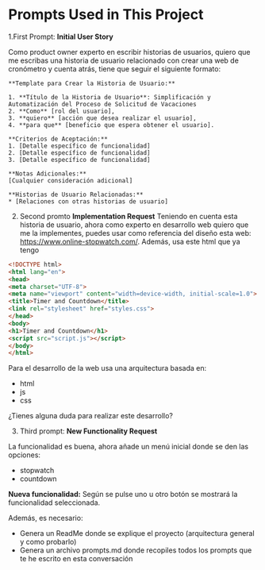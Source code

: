 # Prompts Used in This Project

1.First Prompt:  **Initial User Story**

Como product owner experto en escribir historias de usuarios,
quiero que me escribas una historia de usuario relacionado con crear una web de cronómetro y cuenta atrás, 
tiene que seguir el siguiente formato:
```
**Template para Crear la Historia de Usuario:**

1. **Título de la Historia de Usuario**: Simplificación y Automatización del Proceso de Solicitud de Vacaciones 
2. **Como** [rol del usuario], 
3. **quiero** [acción que desea realizar el usuario], 
4. **para que** [beneficio que espera obtener el usuario]. 

**Criterios de Aceptación:**
1. [Detalle específico de funcionalidad]
2. [Detalle específico de funcionalidad]
3. [Detalle específico de funcionalidad]

**Notas Adicionales:**
[Cualquier consideración adicional]

**Historias de Usuario Relacionadas:**
* [Relaciones con otras historias de usuario]
```

2. Second promto **Implementation Request**
Teniendo en cuenta esta historia de usuario, ahora como experto en desarrollo web quiero que me la implementes, puedes usar como referencia del diseño esta web: https://www.online-stopwatch.com/.
Además, usa este html que ya tengo
```html
<!DOCTYPE html>
<html lang="en">
<head>
<meta charset="UTF-8">
<meta name="viewport" content="width=device-width, initial-scale=1.0">
<title>Timer and Countdown</title>
<link rel="stylesheet" href="styles.css">
</head>
<body>
<h1>Timer and Countdown</h1>
<script src="script.js"></script>
</body>
</html>
```
Para el desarrollo de la web usa una arquitectura basada en:
-  html
- js
- css

¿Tienes alguna duda para realizar este desarrollo?


3. Third prompt: **New Functionality Request**

La funcionalidad es buena, ahora añade un menú inicial donde se den las opciones:
- stopwatch
- countdown

**Nueva funcionalidad:** Según se pulse uno u otro botón se mostrará la funcionalidad seleccionada.

Además, es necesario:
- Genera un ReadMe donde se explique el proyecto (arquitectura general y como probarlo)
- Genera un archivo prompts.md donde recopiles todos los prompts que te he escrito en esta conversación